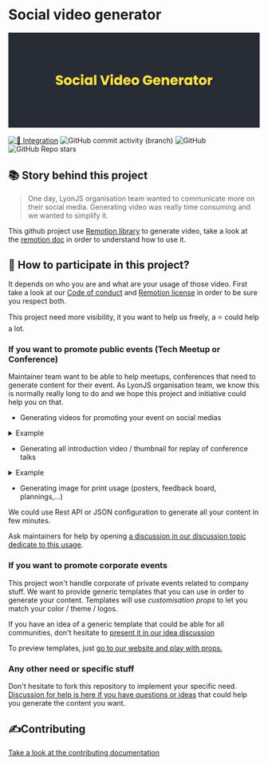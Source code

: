 # Social video generator

![social video generator](./banner.png)

[![🚧 Integration](https://github.com/lyonjs/social-video-generator/actions/workflows/integration.yml/badge.svg)](https://github.com/lyonjs/social-video-generator/actions/workflows/integration.yml)
![GitHub commit activity (branch)](https://img.shields.io/github/commit-activity/m/lyonjs/social-video-generator/main)
![GitHub](https://img.shields.io/github/license/lyonjs/social-video-generator)
![GitHub Repo stars](https://img.shields.io/github/stars/lyonjs/social-video-generator?style=social)

## 📚 Story behind this project

> One day, LyonJS organisation team wanted to communicate more on their social media.
> Generating video was really time consuming and we wanted to simplify it.

This github project use [Remotion library](https://www.remotion.dev/) to generate video, take a look at the [remotion doc](https://www.remotion.dev/docs/) in order to understand how to use it.

## 🍻 How to participate in this project?

It depends on who you are and what are your usage of those video.
First take a look at our [Code of conduct](./CODE_OF_CONDUCT.md) and [Remotion license](https://github.com/remotion-dev/remotion/blob/main/LICENSE.md) in order to be sure you respect both.

This project need more visibility, it you want to help us freely, a ⭐️ could help a lot.

### If you want to promote public events (Tech Meetup or Conference)

Maintainer team want to be able to help meetups, conferences that need to generate content for their event.
As LyonJS organisation team, we know this is normally really long to do and we hope this project and initiative could help you on that.

- Generating videos for promoting your event on social medias

<details>
    <summary>Example</summary>
    
https://user-images.githubusercontent.com/6263857/214966765-a22cc958-95bb-49fc-9ea9-3a4ef1392fae.mp4

</details>

- Generating all introduction video / thumbnail for replay of conference talks

<details>
    <summary>Example</summary>

<img alt="Example of Video Thumbnail" src="https://user-images.githubusercontent.com/6263857/214966739-aeccd7be-4be7-440b-90e7-cac25a6567ac.jpeg" />

</details>

- Generating image for print usage (posters, feedback board, plannings,...)

We could use Rest API or JSON configuration to generate all your content in few minutes.

Ask maintainers for help by opening [a discussion in our discussion topic dedicate to this usage](https://github.com/lyonjs/social-video-generator/discussions/categories/conference-meetup-communication).

### If you want to promote corporate events

This project won't handle corporate of private events related to company stuff.
We want to provide generic templates that you can use in order to generate your content.
Templates will use _customisation props_ to let you match your color / theme / logos.

If you have an idea of a generic template that could be able for all communities, don't hesitate to [present it in our idea discussion](https://github.com/lyonjs/social-video-generator/discussions/categories/ideas)

To preview templates, just [go to our website and play with props.](https://social-video-generator.vercel.app)

### Any other need or specific stuff

Don't hesitate to fork this repository to implement your specific need.
[Discussion for help is here if you have questions or ideas](https://github.com/lyonjs/social-video-generator/discussions/categories/q-a) that could help you generate the content you want.

## ✍️Contributing

[Take a look at the contributing documentation](./CONTRIBUTING.md)
